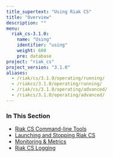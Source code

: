```yaml
---
title_supertext: "Using Riak CS"
title: "Overview"
description: ""
menu:
  riak_cs-3.1.0:
    name: "Using"
    identifier: "using"
    weight: 600
    pre: database
project: "riak_cs"
project_version: "3.1.0"
aliases:
  - /riak/cs/3.1.0/operating/running/
  - /riakcs/3.1.0/operating/running/
  - /riak/cs/3.1.0/operating/advanced/
  - /riakcs/3.1.0/operating/advanced/
---
```


### In This Section

- [Riak CS Command-line Tools](../../using/command-line-tools)
- [Launching and Stopping Riak CS](../../using/launching-and-stopping/)
- [Monitoring & Metrics](../../using/monitoring-and-metrics/)
- [Riak CS Logging](../../using/logging/)
